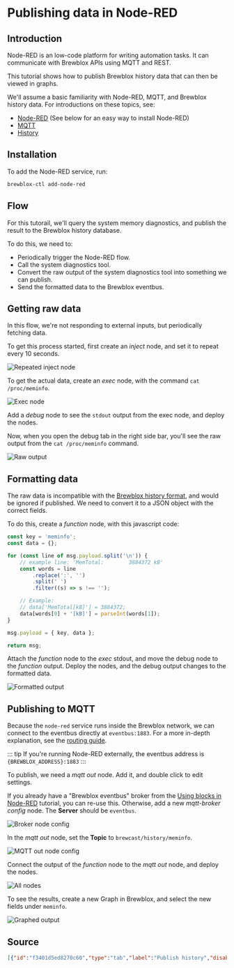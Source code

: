 # Publishing data in Node-RED

## Introduction

Node-RED is an low-code platform for writing automation tasks.
It can communicate with Brewblox APIs using MQTT and REST.

This tutorial shows how to publish Brewblox history data that can then be viewed in graphs.

We'll assume a basic familiarity with Node-RED, MQTT, and Brewblox history data.
For introductions on these topics, see:

- [Node-RED](https://nodered.org/docs/tutorials/) (See below for an easy way to install Node-RED)
- [MQTT](http://www.steves-internet-guide.com/mqtt-works/)
- [History](../../reference/history_events.md)

## Installation

To add the Node-RED service, run:

```sh
brewblox-ctl add-node-red
```

## Flow

For this tutorail, we'll query the system memory diagnostics,
and publish the result to the Brewblox history database.

To do this, we need to:

- Periodically trigger the Node-RED flow.
- Call the system diagnostics tool.
- Convert the raw output of the system diagnostics tool into something we can publish.
- Send the formatted data to the Brewblox eventbus.

## Getting raw data

In this flow, we're not responding to external inputs, but periodically fetching data.

To get this process started, first create an *inject* node, and set it to repeat every 10 seconds.

![Repeated inject node](./node-repeat.png)

To get the actual data, create an *exec* node, with the command `cat /proc/meminfo`.

![Exec node](./node-exec.png)

Add a *debug* node to see the `stdout` output from the exec node, and deploy the nodes.

Now, when you open the debug tab in the right side bar, you'll see the raw output from the `cat /proc/meminfo` command.

![Raw output](./output-raw.png)

## Formatting data

The raw data is incompatible with the [Brewblox history format](../../reference/history_events.md), and would be ignored if published.
We need to convert it to a JSON object with the correct fields.

To do this, create a *function* node, with this javascript code:

```js
const key = 'meminfo';
const data = {};

for (const line of msg.payload.split('\n')) {
    // example line: 'MemTotal:        3884372 kB'
    const words = line
        .replace(':', '')
        .split(' ')
        .filter((s) => s !== '');

    // Example:
    // data['MemTotal[kB]'] = 3884372;
    data[words[0] + '[kB]'] = parseInt(words[1]);
}

msg.payload = { key, data };

return msg;
```

Attach the *function* node to the *exec* stdout, and move the debug node to the *function* output.
Deploy the nodes, and the debug output changes to the formatted data.

![Formatted output](./output-formatted.png)

## Publishing to MQTT

Because the `node-red` service runs inside the Brewblox network, we can connect to the eventbus directly at `eventbus:1883`.
For a more in-depth explanation, see the [routing guide](../../reference/routing.md).

::: tip
If you're running Node-RED externally, the eventbus address is `{BREWBLOX_ADDRESS}:1883`
:::

To publish, we need a *mqtt out* node.
Add it, and double click to edit settings.

If you already have a "Brewblox eventbus" broker from the [Using blocks in Node-RED](../node_red_listening/README.md) tutorial, you can re-use this.
Otherwise, add a new *mqtt-broker config* node. The **Server** should be `eventbus`.

![Broker node config](./broker-config.png)

In the *mqtt out* node, set the **Topic** to `brewcast/history/meminfo`.

![MQTT out node config](./mqtt-out-config.png)

Connect the output of the *function* node to the *mqtt out* node, and deploy the nodes.

![All nodes](./all-nodes.png)

To see the results, create a new Graph in Brewblox, and select the new fields under `meminfo`.

![Graphed output](./graphed-results.png)

## Source

```json
[{"id":"f3401d5ed8270c60","type":"tab","label":"Publish history","disabled":false,"info":""},{"id":"9b695b94.32347","type":"mqtt-broker","name":"Brewblox eventbus","broker":"eventbus","port":"1883","clientid":"","autoConnect":true,"usetls":false,"compatmode":false,"protocolVersion":"4","keepalive":"60","cleansession":true,"birthTopic":"","birthQos":"0","birthPayload":"","birthMsg":{},"closeTopic":"","closeQos":"0","closePayload":"","closeMsg":{},"willTopic":"","willQos":"0","willPayload":"","willMsg":{},"userProps":"","sessionExpiry":""},{"id":"e178443b43d89a8f","type":"inject","z":"f3401d5ed8270c60","name":"Repeat","props":[{"p":"payload"},{"p":"topic","vt":"str"}],"repeat":"10","crontab":"","once":false,"onceDelay":0.1,"topic":"","payload":"","payloadType":"date","x":780,"y":80,"wires":[["cea435bb258ba023"]]},{"id":"cea435bb258ba023","type":"exec","z":"f3401d5ed8270c60","command":"cat /proc/meminfo","addpay":"","append":"","useSpawn":"false","timer":"","winHide":false,"oldrc":false,"name":"","x":990,"y":80,"wires":[["f43208cf69d6829c"],[],[]]},{"id":"f43208cf69d6829c","type":"function","z":"f3401d5ed8270c60","name":"Parse meminfo output","func":"const key = 'meminfo';\nconst data = {};\n\nfor (const line of msg.payload.split('\\n')) {\n    // example line: 'MemTotal:        3884372 kB'\n    const words = line\n        .replace(':', '')\n        .split(' ')\n        .filter((s) => s !== '');\n    \n    // Example:\n    // data['MemTotal[kB]'] = 3884372;\n    data[words[0] + '[kB]'] = parseInt(words[1]);\n}\n\nmsg.payload = { key, data };\n\nreturn msg;","outputs":1,"noerr":0,"initialize":"","finalize":"","libs":[],"x":1240,"y":80,"wires":[["4e98ebbf6f0de136"]]},{"id":"4e98ebbf6f0de136","type":"mqtt out","z":"f3401d5ed8270c60","name":"","topic":"brewcast/history/meminfo","qos":"","retain":"","respTopic":"","contentType":"","userProps":"","correl":"","expiry":"","broker":"9b695b94.32347","x":1090,"y":180,"wires":[]}]
```
